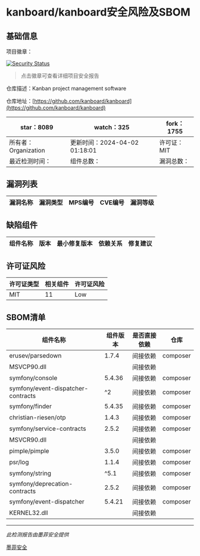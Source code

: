 # kanboard/kanboard安全风险及SBOM

## 基础信息

项目徽章：

[![Security Status](https://www.murphysec.com/platform3/v31/badge/1775234605700952064.svg)](https://www.murphysec.com/console/report/1715442076279767040/1775234605700952064)

> 点击徽章可查看详细项目安全报告

仓库描述：Kanban project management software

仓库地址：[https://github.com/kanboard/kanboard](https://github.com/kanboard/kanboard)

| star：8089 | watch：325 | fork：1755 |
| ----------- | -------------- | ------------ |
| 所有者：Organization | 更新时间：2024-04-02 01:18:01 | 许可证：MIT |
| 最近检测时间： | 组件总数： | 漏洞总数： |




## 漏洞列表

| 漏洞名称 | 漏洞类型 | MPS编号 | CVE编号 | 漏洞等级 |
| ------- | ------ | ------- | ------ | ----- |





## 缺陷组件

| 组件名称 | 版本 | 最小修复版本 | 依赖关系 | 修复建议 |
| -------- | ---- | ------------ | -------- | -------- |





## 许可证风险

| 许可证类型 | 相关组件 | 许可证风险 |
| ---------- | -------- | ---------- |
|MIT|11|Low|




## SBOM清单

| 组件名称 | 组件版本 | 是否直接依赖 | 仓库 |
| -------- | -------- | ------------ | ---- |
|erusev/parsedown|1.7.4|间接依赖|composer|
|MSVCP90.dll||间接依赖||
|symfony/console|5.4.36|间接依赖|composer|
|symfony/event-dispatcher-contracts|^2|间接依赖|composer|
|symfony/finder|5.4.35|间接依赖|composer|
|christian-riesen/otp|1.4.3|间接依赖|composer|
|symfony/service-contracts|2.5.2|间接依赖|composer|
|MSVCR90.dll||间接依赖||
|pimple/pimple|3.5.0|间接依赖|composer|
|psr/log|1.1.4|间接依赖|composer|
|symfony/string|^5.1|间接依赖|composer|
|symfony/deprecation-contracts|2.5.2|间接依赖|composer|
|symfony/event-dispatcher|5.4.21|间接依赖|composer|
|KERNEL32.dll||间接依赖||


------

*此检测报告由墨菲安全提供*

[墨菲安全](www.murphysec.com)